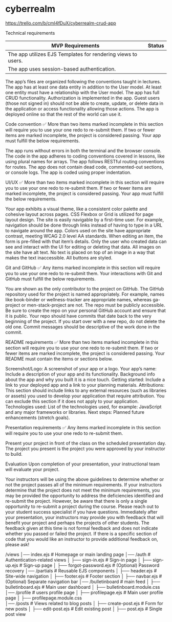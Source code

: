 # cyberrealm

https://trello.com/b/cmI4fDuX/cyberrealm-crud-app

Technical requirements

MVP Requirements | Status
---| ---|
The app utilizes EJS Templates for rendering views to users. |
The app uses session-based authentication. |
The app’s files are organized following the conventions taught in lectures.
The app has at least one data entity in addition to the User model. At least one entity must have a relationship with the User model.
The app has full CRUD functionality.
Authorization is implemented in the app. Guest users (those not signed in) should not be able to create, update, or delete data in the application or access functionality allowing those actions.
The app is deployed online so that the rest of the world can use it.

Code convention
✅ More than two items marked incomplete in this section will require you to use your one redo to re-submit them. If two or fewer items are marked incomplete, the project is considered passing. Your app must fulfill the below requirements.

The app runs without errors in both the terminal and the browser console.
The code in the app adheres to coding conventions covered in lessons, like using plural names for arrays.
The app follows RESTful routing conventions for routes.
The app does not contain dead code, commented-out sections, or console logs.
The app is coded using proper indentation.

UI/UX
✅ More than two items marked incomplete in this section will require you to use your one redo to re-submit them. If two or fewer items are marked incomplete, the project is considered passing. Your app must fulfill the below requirements.

Your app exhibits a visual theme, like a consistent color palette and cohesive layout across pages.
CSS Flexbox or Grid is utilized for page layout design.
The site is easily navigable by a first-time user. For example, navigation should be done through links instead of having to type in a URL to navigate around the app.
Colors used on the site have appropriate contrast, meeting WCAG 2.0 level AA standards.
When editing an item, the form is pre-filled with that item’s details.
Only the user who created data can see and interact with the UI for editing or deleting that data.
All images on the site have alt text.
No text is placed on top of an image in a way that makes the text inaccessible.
All buttons are styled.

Git and GitHub
✅ Any items marked incomplete in this section will require you to use your one redo to re-submit them. Your interactions with Git and GitHub must fulfill the below requirements.

You are shown as the only contributor to the project on GitHub.
The GitHub repository used for the project is named appropriately. For example, names like book-binder or wellness-tracker are appropriate names, whereas ga-project or men-stack-project are not. The repo must be publicly accessible. Be sure to create the repo on your personal GitHub account and ensure that it is public.
Your repo should have commits that date back to the very beginning of the project. If you start over with a new repo, do not delete the old one.
Commit messages should be descriptive of the work done in the commit.

README requirements
✅ More than two items marked incomplete in this section will require you to use your one redo to re-submit them. If two or fewer items are marked incomplete, the project is considered passing. Your README must contain the items or sections below.

Screenshot/Logo: A screenshot of your app or a logo.
Your app’s name: Include a description of your app and its functionality. Background info about the app and why you built it is a nice touch.
Getting started: Include a link to your deployed app and a link to your planning materials.
Attributions: This section should include links to any external resources (such as libraries or assets) you used to develop your application that require attribution. You can exclude this section if it does not apply to your application.
Technologies used: List of the technologies used, for example: JavaScript and any major frameworks or libraries.
Next steps: Planned future enhancements (stretch goals).

Presentation requirements
✅ Any items marked incomplete in this section will require you to use your one redo to re-submit them.

Present your project in front of the class on the scheduled presentation day.
The project you present is the project you were approved by your instructor to build.

Evaluation
Upon completion of your presentation, your instructional team will evaluate your project.

Your instructors will be using the above guidelines to determine whether or not the project passes all of the minimum requirements.
If your instructors determine that the project does not meet the minimum requirements, you may be provided the opportunity to address the deficiencies identified and re-submit the project. However, be aware that there is only a single opportunity to re-submit a project during the course. Please reach out to your student success specialist if you have questions.
Immediately after your presentation, your instructors may provide you with feedback that will benefit your project and perhaps the projects of other students. The feedback given at this time is not formal feedback and does not indicate whether you passed or failed the project.
If there is a specific section of code that you would like an instructor to provide additional feedback on, please ask!

/views
│── index.ejs            # Homepage or main landing page
│── /auth                # Authentication-related views
│   ├── sign-in.ejs      # Sign-in page
│   ├── sign-up.ejs      # Sign-up page
│   ├── forgot-password.ejs  # (Optional) Password recovery
│── /partials            # Reusable EJS components
│   ├── header.ejs       # Site-wide navigation
│   ├── footer.ejs       # Footer section
│   ├── navbar.ejs       # (Optional) Separate navigation bar
│── /bulletinboard          # main feed
│   ├── bulletinboard.ejs    # Main user dashboard
│   ├── bulletinboard.module.css      
│── /profile             # users profile page
│   ├── profilepage.ejs    # Main user profile page
│   ├── profilepage.module.css     
│── /posts               # Views related to blog posts
│   ├── create-post.ejs  # Form for new posts
│   ├── edit-post.ejs    # Edit existing post
│   ├── post.ejs         # Single post view
